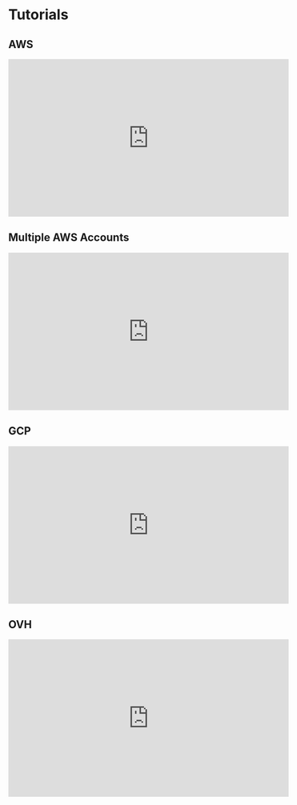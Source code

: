 # Tutorials

## AWS
<center>
    <iframe width="560" height="315" src="https://www.youtube.com/embed/DDWf2KnvgE8" frameborder="0" allow="accelerometer; autoplay; encrypted-media; gyroscope; picture-in-picture" allowfullscreen></iframe>
</center>

## Multiple AWS Accounts
<center>
    <iframe width="560" height="315" src="https://www.youtube.com/embed/J-MKrg8JBtc" frameborder="0" allow="accelerometer; autoplay; encrypted-media; gyroscope; picture-in-picture" allowfullscreen></iframe>
</center>

## GCP

<center>
    <iframe width="560" height="315" src="https://www.youtube.com/embed/T9ceVwF8rTo" frameborder="0" allow="accelerometer; autoplay; encrypted-media; gyroscope; picture-in-picture" allowfullscreen></iframe>
</center>

## OVH

<center>
    <iframe width="560" height="315" src="https://www.youtube.com/embed/MNvYH9Z4FiE" frameborder="0" allow="accelerometer; autoplay; encrypted-media; gyroscope; picture-in-picture" allowfullscreen></iframe>
</center>